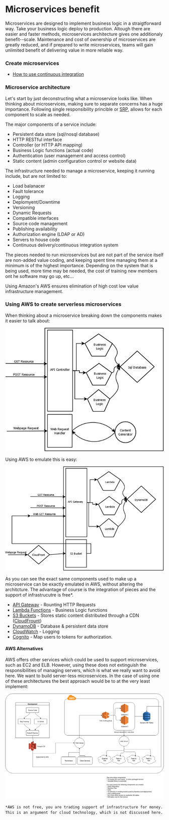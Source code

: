 # Microservices benefit

Microservices are designed to implement business logic in a straigtforward way.  Take your business logic deploy to production.  Altough there are easier and faster methods, microservices architecture gives one additionaly benefit--scale.  Maintenance and cost of ownership of microservices are greatly reduced, and if prepared to write microservices, teams will gain unlimited benefit of delivering value in more reliable way.

### Create microservices 

* [How to use continuous integration](https://github.com/wparad/Continuous-Integration)

### Microservice architecture
Let's start by just deconstructing what a microservice looks like.  When thinking about microservices, making sure to separate concerns has a huge importance.  Following single responsibility princible or [SRP](https://en.wikipedia.org/wiki/Single_responsibility_principle), allows for each component to scale as needed.

The major components of a service include:

* Persistent data store (sql/nosql database)
* HTTP RESTful interface
* Controller (or HTTP API mapping)
* Business Logic functions (actual code)
* Authentication (user management and access control)
* Static content (admin configuration control or website data)

The infrastructure needed to manage a microservice, keeping it running include, but are not limited to:

* Load balanacer
* Fault tolerance
* Logging
* Deplomyent/Downtime
* Versioning
* Dynamic Requests
* Compatible interfaces
* Source code management
* Publishing availability
* Authorization engine (LDAP or AD)
* Servers to house code
* Continuous delivery/continuous integration system

The pieces needed to run microservices but are not part of the service itself are non-added value coding, and keeping spent time managing them at a minimum is of the highest importance.  Depending on the system that is being used, more time may be needed, the cost of training new members ont he software may go up, etc...

Using Amazon's AWS ensures elimination of high cost low value infrastructure management.

### Using AWS to create serverless microservices
When thinking about a microservice breaking down the components makes it easier to talk about:

![microservice](./microservice.png)

Using AWS to emulate this is easy:

![AWS microservice](./aws_microservice.png)

As you can see the exact same components used to make up a microservice can be exactly emulated in AWS, without altering the architcture.  The advantage of course is the integration of pieces and the support of infrastrucutre is free*.

* [API Gateway](https://aws.amazon.com/api-gateway/) - Rounting HTTP Requests
* [Lambda Functions](https://aws.amazon.com/lambda/) - Business Logic functions
* [S3 Buckets](https://aws.amazon.com/s3/) - Stores static content distributed through a CDN ([CloudFrount](https://aws.amazon.com/cloudfront/))
* [DynamoDB](https://aws.amazon.com/dynamodb/) - Database & persistent data store
* [CloudWatch](https://aws.amazon.com/cloudwatch/) - Logging
* [Cognito](https://aws.amazon.com/cognito/) - Map users to tokens for authorization.

#### AWS Alternatives
AWS offers other services which could be used to support microservices, such as EC2 and ELB.  However, using these does not extinguish the responsibilities of managing servers, which is what we really want to avoid here.  We want to build server-less microservices.  In the case of using one of these architectures the best approach would be to at the very least implement:

![NodeJS](./nodejs.png)

`*AWS is not free, you are trading support of infrastructure for money.  This is an argument for cloud technology, which is not discussed here.`